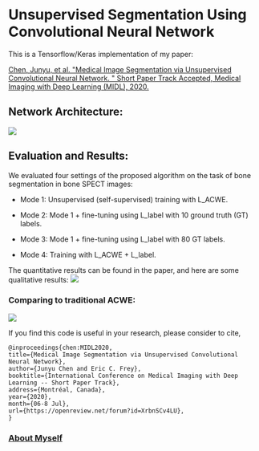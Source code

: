 # Unsupervised Segmentation Using Convolutional Neural Network

This is a Tensorflow/Keras implementation of my paper:

<a href="https://arxiv.org/abs/2001.10155">Chen, Junyu, et al. "Medical Image Segmentation via Unsupervised Convolutional Neural Network. " Short Paper Track Accepted, Medical Imaging with Deep Learning (MIDL), 2020.</a>



## Network Architecture:
![](https://github.com/junyuchen245/Unsuprevised_Seg_via_CNN/blob/master/pics/model.png)

## Evaluation and Results:
We evaluated four settings of the proposed algorithm on the task of bone segmentation in bone SPECT images:

* Mode 1: Unsupervised (self-supervised) training with L_ACWE.

* Mode 2: Mode 1 + fine-tuning using L_label with 10 ground truth (GT) labels.

* Mode 3: Mode 1 + fine-tuning using L_label with 80 GT labels.

* Mode 4: Training with L_ACWE + L_label.

The quantitative results can be found in the paper, and here are some qualitative results:
![](https://github.com/junyuchen245/Unsuprevised_Seg_via_CNN/blob/master/pics/seg_results.png)

### Comparing to traditional ACWE:
![](https://github.com/junyuchen245/Unsuprevised_Seg_via_CNN/blob/master/pics/example.png)

If you find this code is useful in your research, please consider to cite, 

    @inproceedings{chen:MIDL2020,
    title={Medical Image Segmentation via Unsupervised Convolutional Neural Network},
    author={Junyu Chen and Eric C. Frey},
    booktitle={International Conference on Medical Imaging with Deep Learning -- Short Paper Track},
    address={Montréal, Canada},
    year={2020},
    month={06-8 Jul},
    url={https://openreview.net/forum?id=XrbnSCv4LU},
    }


### <a href="https://junyuchen245.github.io"> About Myself</a>
